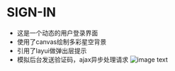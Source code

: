 # SIGN-IN
- 这是一个动态的用户登录界面 
- 使用了canvas绘制多彩星空背景
- 引用了layui做弹出层提示
- 模拟后台发送验证码，ajax异步处理请求
![image text](https://github.com/Della156/SIGN-IN.git)
